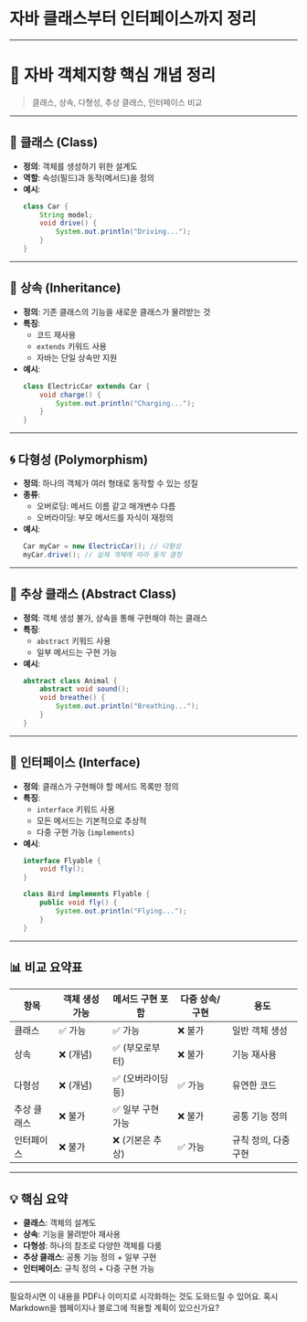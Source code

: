 # 자바 클래스부터 인터페이스까지 정리
---

# 📘 자바 객체지향 핵심 개념 정리  
> 클래스, 상속, 다형성, 추상 클래스, 인터페이스 비교

---

## 🧱 클래스 (Class)

- **정의**: 객체를 생성하기 위한 설계도
- **역할**: 속성(필드)과 동작(메서드)을 정의
- **예시**:
  ```java
  class Car {
      String model;
      void drive() {
          System.out.println("Driving...");
      }
  }
  ```

---

## 🧬 상속 (Inheritance)

- **정의**: 기존 클래스의 기능을 새로운 클래스가 물려받는 것
- **특징**:
  - 코드 재사용
  - `extends` 키워드 사용
  - 자바는 단일 상속만 지원
- **예시**:
  ```java
  class ElectricCar extends Car {
      void charge() {
          System.out.println("Charging...");
      }
  }
  ```

---

## 🌀 다형성 (Polymorphism)

- **정의**: 하나의 객체가 여러 형태로 동작할 수 있는 성질
- **종류**:
  - 오버로딩: 메서드 이름 같고 매개변수 다름
  - 오버라이딩: 부모 메서드를 자식이 재정의
- **예시**:
  ```java
  Car myCar = new ElectricCar(); // 다형성
  myCar.drive(); // 실제 객체에 따라 동작 결정
  ```

---

## 🧩 추상 클래스 (Abstract Class)

- **정의**: 객체 생성 불가, 상속을 통해 구현해야 하는 클래스
- **특징**:
  - `abstract` 키워드 사용
  - 일부 메서드는 구현 가능
- **예시**:
  ```java
  abstract class Animal {
      abstract void sound();
      void breathe() {
          System.out.println("Breathing...");
      }
  }
  ```

---

## 🔗 인터페이스 (Interface)

- **정의**: 클래스가 구현해야 할 메서드 목록만 정의
- **특징**:
  - `interface` 키워드 사용
  - 모든 메서드는 기본적으로 추상적
  - 다중 구현 가능 (`implements`)
- **예시**:
  ```java
  interface Flyable {
      void fly();
  }

  class Bird implements Flyable {
      public void fly() {
          System.out.println("Flying...");
      }
  }
  ```

---

## 📊 비교 요약표

| 항목           | 객체 생성 가능 | 메서드 구현 포함 | 다중 상속/구현 | 용도 |
|----------------|----------------|------------------|----------------|------|
| 클래스         | ✅ 가능         | ✅ 가능           | ❌ 불가         | 일반 객체 생성 |
| 상속           | ❌ (개념)       | ✅ (부모로부터)   | ❌ 불가         | 기능 재사용 |
| 다형성         | ❌ (개념)       | ✅ (오버라이딩 등)| ✅ 가능         | 유연한 코드 |
| 추상 클래스    | ❌ 불가         | ✅ 일부 구현 가능 | ❌ 불가         | 공통 기능 정의 |
| 인터페이스     | ❌ 불가         | ❌ (기본은 추상)  | ✅ 가능         | 규칙 정의, 다중 구현 |

---

## 💡 핵심 요약

- **클래스**: 객체의 설계도
- **상속**: 기능을 물려받아 재사용
- **다형성**: 하나의 참조로 다양한 객체를 다룸
- **추상 클래스**: 공통 기능 정의 + 일부 구현
- **인터페이스**: 규칙 정의 + 다중 구현 가능

---

필요하시면 이 내용을 PDF나 이미지로 시각화하는 것도 도와드릴 수 있어요. 혹시 Markdown을 웹페이지나 블로그에 적용할 계획이 있으신가요?
